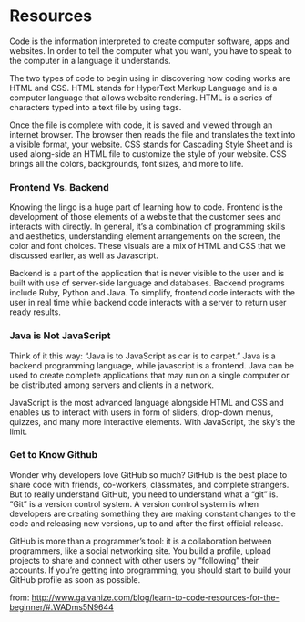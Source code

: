 # Resources

Code is the information interpreted to create computer software, apps and websites. In order to tell the computer what you want, you have to speak to the computer in a language it understands.

The two types of code to begin using in discovering how coding works are HTML and CSS. HTML stands for HyperText Markup Language and is a computer language that allows website rendering. HTML is a series of characters typed into a text file by using tags.

Once the file is complete with code, it is saved and viewed through an internet browser. The browser then reads the file and translates the text into a visible format, your website. CSS stands for Cascading Style Sheet and is used along-side an HTML file to customize the style of your website. CSS brings all the colors, backgrounds, font sizes, and more to life.

### Frontend Vs. Backend
Knowing the lingo is a huge part of learning how to code. Frontend is the development of those elements of a website that the customer sees and interacts with directly. In general, it’s a combination of programming skills and aesthetics, understanding element arrangements on the screen, the color and font choices. These visuals are a mix of HTML and CSS that we discussed earlier, as well as Javascript.

Backend is a part of the application that is never visible to the user and is built with use of server-side language and databases. Backend programs include Ruby, Python and Java. To simplify, frontend code interacts with the user in real time while backend code interacts with a server to return user ready results.

### Java is Not JavaScript
Think of it this way: “Java is to JavaScript as car is to carpet.” Java is a backend programming language, while javascript is a frontend. Java can be used to create complete applications that may run on a single computer or be distributed among servers and clients in a network.

JavaScript is the most advanced language alongside HTML and CSS and enables us to interact with users in form of sliders, drop-down menus, quizzes, and many more interactive elements. With JavaScript, the sky’s the limit.

### Get to Know Github
Wonder why developers love GitHub so much? GitHub is the best place to share code with friends, co-workers, classmates, and complete strangers. But to really understand GitHub, you need to understand what a “git” is. “Git” is a version control system. A version control system is when developers are creating something they are making constant changes to the code and releasing new versions, up to and after the first official release.

GitHub is more than a programmer’s tool: it is a collaboration between programmers, like a social networking site. You build a profile, upload projects to share and connect with other users by “following” their accounts. If you’re getting into programming, you should start to build your GitHub profile as soon as possible.

from: http://www.galvanize.com/blog/learn-to-code-resources-for-the-beginner/#.WADms5N9644
